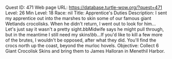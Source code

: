 Quest ID: 471
Web page URL: https://database.turtle-wow.org/?quest=471
Level: 26
Min Level: 18
Race: nil
Title: Apprentice's Duties
Description: I sent my apprentice out into the marshes to skin some of our famous giant Wetlands crocolisks. When he didn't return, I went out to look for him... Let's just say it wasn't a pretty sight.$b$bMidwife says he might pull through, but in the meantime I still need my skins!$b$b...If you'd like to kill a few more of the brutes, I wouldn't be opposed, after what they did. You'll find the crocs north up the coast, beyond the murloc hovels.
Objective: Collect 6 Giant Crocolisk Skins and bring them to James Halloran in Menethil Harbor.
